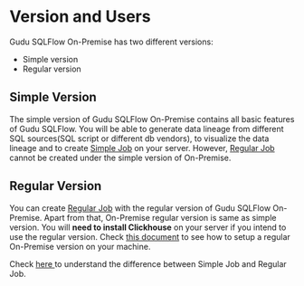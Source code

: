 # Version and Users

Gudu SQLFlow On-Premise has two different versions:

* Simple version
* Regular version

## Simple Version

The simple version of Gudu SQLFlow On-Premise contains all basic features of Gudu SQLFlow. You will be able to generate data lineage from different SQL sources(SQL script or different db vendors), to visualize the data lineage and to create [Simple Job](../../getting-started/different-modes-in-gudu-sqlflow/job-mode.md#simple-job) on your server. However, [Regular Job](../../getting-started/different-modes-in-gudu-sqlflow/job-mode.md#regular-job) cannot be created under the simple version of On-Premise.

## Regular Version

You can create [Regular Job](../../getting-started/different-modes-in-gudu-sqlflow/job-mode.md#regular-job) with the regular version of Gudu SQLFlow On-Premise. Apart from that, On-Premise regular version is same as simple version. You will **need to install Clickhouse** on your server if you intend to use the regular version. Check [this document](../clickhouse-installation/) to see how to setup a regular On-Premise version on your machine.

Check [here ](../../getting-started/different-modes-in-gudu-sqlflow/job-mode.md)to understand the difference between Simple Job and Regular Job.
